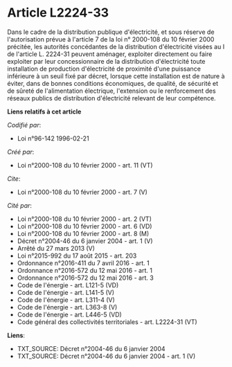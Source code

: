 # Article L2224-33

Dans le cadre de la distribution publique d'électricité, et sous réserve de l'autorisation prévue à l'article 7 de la loi n°
2000-108 du 10 février 2000 précitée, les autorités concédantes de la distribution d'électricité visées au I de l'article L.
2224-31 peuvent aménager, exploiter directement ou faire exploiter par leur concessionnaire de la distribution d'électricité
toute installation de production d'électricité de proximité d'une puissance inférieure à un seuil fixé par décret, lorsque
cette installation est de nature à éviter, dans de bonnes conditions économiques, de qualité, de sécurité et de sûreté de
l'alimentation électrique, l'extension ou le renforcement des réseaux publics de distribution d'électricité relevant de leur
compétence.

**Liens relatifs à cet article**

_Codifié par_:

  - Loi n°96-142 1996-02-21

_Créé par_:

  - Loi n°2000-108 du 10 février 2000 - art. 11 (VT)

_Cite_:

  - Loi n°2000-108 du 10 février 2000 - art. 7 (V)

_Cité par_:

  - Loi n°2000-108 du 10 février 2000 - art. 2 (VT)
  - Loi n°2000-108 du 10 février 2000 - art. 6 (VD)
  - Loi n°2000-108 du 10 février 2000 - art. 8 (M)
  - Décret n°2004-46 du 6 janvier 2004 - art. 1 (V)
  - Arrêté du 27 mars 2013 (V)
  - Loi n°2015-992 du 17 août 2015 - art. 203
  - Ordonnance n°2016-411 du 7 avril 2016 - art. 1
  - Ordonnance n°2016-572 du 12 mai 2016 - art. 1
  - Ordonnance n°2016-572 du 12 mai 2016 - art. 3
  - Code de l'énergie - art. L121-5 (VD)
  - Code de l'énergie - art. L141-5 (V)
  - Code de l'énergie - art. L311-4 (V)
  - Code de l'énergie - art. L363-8 (V)
  - Code de l'énergie - art. L446-5 (VD)
  - Code général des collectivités territoriales - art. L2224-31 (VT)

**Liens**:

  - TXT_SOURCE: Décret n°2004-46 du 6 janvier 2004
  - TXT_SOURCE: Décret n°2004-46 du 6 janvier 2004 - art. 1 (V)

